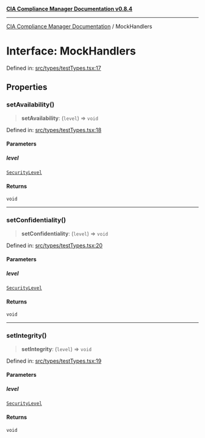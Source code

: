 [**CIA Compliance Manager Documentation v0.8.4**](../README.md)

***

[CIA Compliance Manager Documentation](../globals.md) / MockHandlers

# Interface: MockHandlers

Defined in: [src/types/testTypes.tsx:17](https://github.com/Hack23/cia-compliance-manager/blob/a6d8d6a2cab2160940b9a047208c12088d7e02cf/src/types/testTypes.tsx#L17)

## Properties

### setAvailability()

> **setAvailability**: (`level`) => `void`

Defined in: [src/types/testTypes.tsx:18](https://github.com/Hack23/cia-compliance-manager/blob/a6d8d6a2cab2160940b9a047208c12088d7e02cf/src/types/testTypes.tsx#L18)

#### Parameters

##### level

[`SecurityLevel`](../type-aliases/SecurityLevel.md)

#### Returns

`void`

***

### setConfidentiality()

> **setConfidentiality**: (`level`) => `void`

Defined in: [src/types/testTypes.tsx:20](https://github.com/Hack23/cia-compliance-manager/blob/a6d8d6a2cab2160940b9a047208c12088d7e02cf/src/types/testTypes.tsx#L20)

#### Parameters

##### level

[`SecurityLevel`](../type-aliases/SecurityLevel.md)

#### Returns

`void`

***

### setIntegrity()

> **setIntegrity**: (`level`) => `void`

Defined in: [src/types/testTypes.tsx:19](https://github.com/Hack23/cia-compliance-manager/blob/a6d8d6a2cab2160940b9a047208c12088d7e02cf/src/types/testTypes.tsx#L19)

#### Parameters

##### level

[`SecurityLevel`](../type-aliases/SecurityLevel.md)

#### Returns

`void`
